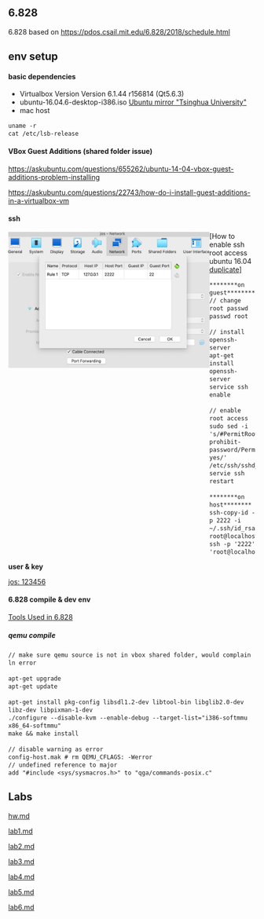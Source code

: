 

## 6.828

6.828 based on https://pdos.csail.mit.edu/6.828/2018/schedule.html



## env setup

#### **basic dependencies**

- Virtualbox Version Version 6.1.44 r156814 (Qt5.6.3)
- ubuntu-16.04.6-desktop-i386.iso [Ubuntu mirror "Tsinghua University"](https://launchpad.net/ubuntu/+mirror/mirrors.tuna.tsinghua.edu.cn-release)
- mac host

```
uname -r
cat /etc/lsb-release
```



#### **VBox Guest Additions (shared folder issue)**

https://askubuntu.com/questions/655262/ubuntu-14-04-vbox-guest-additions-problem-installing

https://askubuntu.com/questions/22743/how-do-i-install-guest-additions-in-a-virtualbox-vm



#### **ssh**

<img src="./raw/ssh_port.jpeg?raw=true" alt="ssh_port" style="zoom:40%;float: left" />

[How to enable ssh root access ubuntu 16.04 [duplicate\]](https://askubuntu.com/questions/951581/how-to-enable-ssh-root-access-ubuntu-16-04)

```
********on guest********
// change root passwd
passwd root

// install openssh-server
apt-get install openssh-server
service ssh enable

// enable root access
sudo sed -i 's/#PermitRootLogin prohibit-password/PermitRootLogin yes/' /etc/ssh/sshd_config
servie ssh restart

********on host********
ssh-copy-id -p 2222 -i ~/.ssh/id_rsa.pub root@localhost
ssh -p '2222' 'root@localhost'
```



**user & key**

<u>jos: 123456</u>



#### 6.828 compile & dev env

[Tools Used in 6.828](https://pdos.csail.mit.edu/6.828/2018/tools.html)

##### qemu compile

```
// make sure qemu source is not in vbox shared folder, would complain ln error

apt-get upgrade
apt-get update

apt-get install pkg-config libsdl1.2-dev libtool-bin libglib2.0-dev libz-dev libpixman-1-dev
./configure --disable-kvm --enable-debug --target-list="i386-softmmu x86_64-softmmu"
make && make install

// disable warning as error
config-host.mak # rm QEMU_CFLAGS: -Werror
// undefined reference to major
add "#include <sys/sysmacros.h>" to "qga/commands-posix.c"
```



## Labs

 [hw.md](hw.md)

 [lab1.md](lab1.md)

 [lab2.md](lab2.md)

 [lab3.md](lab3.md)

[lab4.md](lab4.md)

[lab5.md](lab5.md)

[lab6.md](lab6.md)
